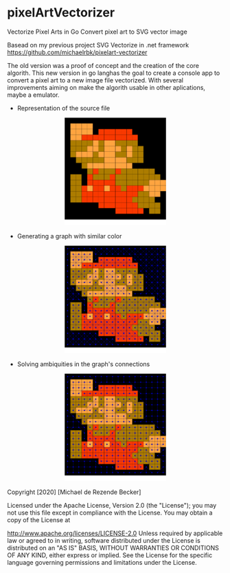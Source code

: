 # pixelArtVectorizer
Vectorize Pixel Arts in Go
Convert pixel art to SVG vector image

Basead on my previous project SVG Vectorize in .net framework https://github.com/michaelrbk/pixelart-vectorizer

The old version was a proof of concept and the creation of the core algorith. This new version in go langhas the goal to create a console app to convert a pixel art to a new image file vectorized. With several improvements aiming on make the algorith usable in other aplications, maybe a emulator.


* Representation of the source file
<p align="center">
<img src="./results/0.source.svg" height="250">
</p>

* Generating a graph with similar color
<p align="center">
<img src="./results/1.genGraph.svg" height="250">
</p>

* Solving ambiquities in the graph's connections 
<p align="center">
<img src="./results/2.solveAmbiguities.svg" height="250">
</p>

Copyright [2020] [Michael de Rezende Becker]

Licensed under the Apache License, Version 2.0 (the "License"); you may not use this file except in compliance with the License. You may obtain a copy of the License at

http://www.apache.org/licenses/LICENSE-2.0
Unless required by applicable law or agreed to in writing, software distributed under the License is distributed on an "AS IS" BASIS, WITHOUT WARRANTIES OR CONDITIONS OF ANY KIND, either express or implied. See the License for the specific language governing permissions and limitations under the License.
